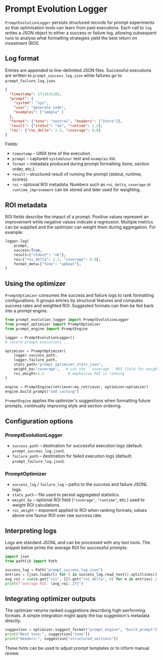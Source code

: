 # Prompt Evolution Logger

`PromptEvolutionLogger` persists structured records for prompt experiments so
that optimisation tools can learn from past executions. Each call to `log`
writes a JSON object to either a success or failure log, allowing subsequent
runs to analyse what formatting strategies yield the best return on investment
(ROI).

## Log format

Entries are appended to line-delimited JSON files. Successful executions are
written to `prompt_success_log.json` while failures go to
`prompt_failure_log.json`.

```json
{
  "timestamp": 1711631182,
  "prompt": {
    "system": "sys",
    "user": "generate code",
    "examples": ["sample" ]
  },
  "format": {"tone": "neutral", "headers": ["Intro"]},
  "result": {"stdout": "ok", "runtime": 1.2},
  "roi": {"roi_delta": 1.5, "coverage": 0.8}
}
```

Fields:

* `timestamp` – UNIX time of the execution.
* `prompt` – captured `system`/`user` text and `examples` list.
* `format` – metadata produced during prompt formatting (tone, section order,
  etc.).
* `result` – structured result of running the prompt (stdout, runtime,
  scores).
* `roi` – optional ROI metadata.  Numbers such as `roi_delta`, `coverage` or
  `runtime_improvement` can be stored and later used for weighting.

## ROI metadata

ROI fields describe the impact of a prompt.  Positive values represent an
improvement while negative values indicate a regression.  Multiple metrics can
be supplied and the optimizer can weight them during aggregation.  For example:

```python
logger.log(
    prompt,
    success=True,
    result={"stdout": "ok"},
    roi={"roi_delta": 2.3, "coverage": 0.9},
    format_meta={"tone": "upbeat"},
)
```

## Using the optimizer

`PromptOptimizer` consumes the success and failure logs to rank formatting
configurations.  It groups entries by structural features and computes success
rates and weighted ROI.  Suggested formats can then be fed back into a prompt
engine.

```python
from prompt_evolution_logger import PromptEvolutionLogger
from prompt_optimizer import PromptOptimizer
from prompt_engine import PromptEngine

logger = PromptEvolutionLogger()
# record prompt executions ...

optimizer = PromptOptimizer(
    logger.success_path,
    logger.failure_path,
    stats_path="prompt_optimizer_stats.json",
    weight_by="coverage",   # use the ``coverage`` ROI field for weighting
    roi_weight=1.2           # emphasise ROI in ranking
)

engine = PromptEngine(retriever=my_retriever, optimizer=optimizer)
engine.build_prompt("add caching")
```

`PromptEngine` applies the optimizer's suggestions when formatting future
prompts, continually improving style and section ordering.

## Configuration options

### PromptEvolutionLogger

* `success_path` – destination for successful execution logs
  (default: `prompt_success_log.json`).
* `failure_path` – destination for failed execution logs
  (default: `prompt_failure_log.json`).

### PromptOptimizer

* `success_log` / `failure_log` – paths to the success and failure JSONL logs.
* `stats_path` – file used to persist aggregated statistics.
* `weight_by` – optional ROI field (`"coverage"`, `"runtime"`, etc.) used to
  weight ROI calculations.
* `roi_weight` – exponent applied to ROI when ranking formats; values above one
  favour ROI over raw success rate.

## Interpreting logs

Logs are standard JSONL and can be processed with any text tools.  The snippet
below prints the average ROI for successful prompts:

```python
import json
from pathlib import Path

success_log = Path("prompt_success_log.json")
entries = [json.loads(l) for l in success_log.read_text().splitlines() if l]
avg_roi = sum(e.get("roi", {}).get("roi_delta", 0) for e in entries) / len(entries)
print(f"average ROI: {avg_roi:.2f}")
```

## Integrating optimizer outputs

The optimizer returns ranked suggestions describing high-performing formats.
A simple integration might apply the top suggestion's metadata directly:

```python
suggestion = optimizer.suggest_format("prompt_engine", "build_prompt")[0]
print("Best tone:", suggestion["tone"])
print("Headers:", suggestion["structured_sections"])
```

These hints can be used to adjust prompt templates or to inform manual review.
